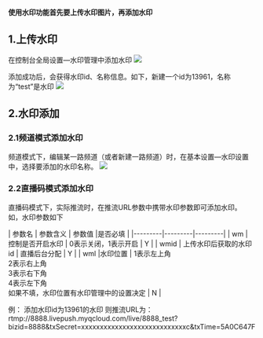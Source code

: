 **使用水印功能首先要上传水印图片，再添加水印**
## 1.上传水印
在控制台全局设置—水印管理中添加水印
![](https://mc.qcloudimg.com/static/img/ae32975c9da664be4ee635e02e351e84/1222.png)

添加成功后，会获得水印id、名称信息。如下，新建一个id为13961，名称为“test”是水印
![](https://mc.qcloudimg.com/static/img/579ec4c7b43837d95a909d9a2007cf44/1.png)

## 2.水印添加

### 2.1频道模式添加水印
频道模式下，编辑某一路频道（或者新建一路频道）时，在基本设置—水印设置中，选择要添加的水印名称。
![](https://mc.qcloudimg.com/static/img/579ec4c7b43837d95a909d9a2007cf44/1.png)

### 2.2直播码模式添加水印
直播码模式下，实际推流时，在推流URL参数中携带水印参数即可添加水印。
如，水印参数如下

| 参数名 | 参数含义 | 参数值 |是否必填 |
|---------|---------|---------|
| wm | 控制是否开启水印 | 0表示关闭，1表示开启 | Y |
| wmid | 上传水印后获取的水印id | 直播后台分配 | Y |
| wml |水印位置  | 1表示左上角<br/>2表示右上角<br/>3表示右下角<br/>4表示左下角<br/>如果不填，水印位置有水印管理中的设置决定 | N |

例：
添加水印id为13961的水印
则推流URL为：
rtmp://8888.livepush.myqcloud.com/live/8888_test?bizid=8888&txSecret=xxxxxxxxxxxxxxxxxxxxxxxxxxxxc&txTime=5A0C647F


